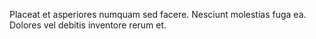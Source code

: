 Placeat et asperiores numquam sed facere. Nesciunt molestias fuga ea. Dolores vel debitis inventore rerum et.